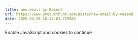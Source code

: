 ```yaml
---
title: new.email by Resend
url: https://www.producthunt.com/posts/new-email-by-resend
date: 2025-03-26 18:47:03.729988
---
```

Enable JavaScript and cookies to continue

